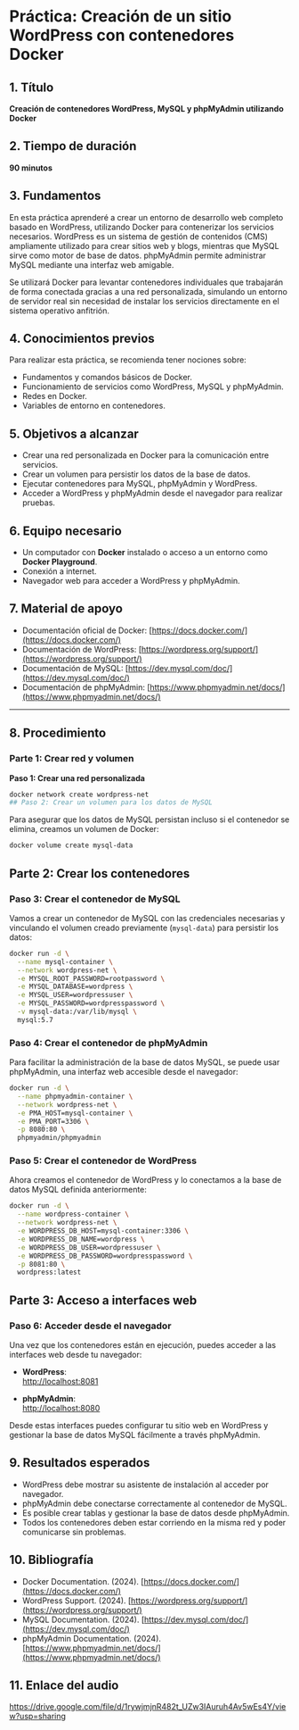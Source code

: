 # Práctica: Creación de un sitio WordPress con contenedores Docker

## 1. Título  
**Creación de contenedores WordPress, MySQL y phpMyAdmin utilizando Docker**

## 2. Tiempo de duración  
**90 minutos**

## 3. Fundamentos  

En esta práctica aprenderé a crear un entorno de desarrollo web completo basado en WordPress, utilizando Docker para contenerizar los servicios necesarios. WordPress es un sistema de gestión de contenidos (CMS) ampliamente utilizado para crear sitios web y blogs, mientras que MySQL sirve como motor de base de datos. phpMyAdmin permite administrar MySQL mediante una interfaz web amigable.

Se utilizará Docker para levantar contenedores individuales que trabajarán de forma conectada gracias a una red personalizada, simulando un entorno de servidor real sin necesidad de instalar los servicios directamente en el sistema operativo anfitrión.

## 4. Conocimientos previos

Para realizar esta práctica, se recomienda tener nociones sobre:

- Fundamentos y comandos básicos de Docker.
- Funcionamiento de servicios como WordPress, MySQL y phpMyAdmin.
- Redes en Docker.
- Variables de entorno en contenedores.

## 5. Objetivos a alcanzar

- Crear una red personalizada en Docker para la comunicación entre servicios.
- Crear un volumen para persistir los datos de la base de datos.
- Ejecutar contenedores para MySQL, phpMyAdmin y WordPress.
- Acceder a WordPress y phpMyAdmin desde el navegador para realizar pruebas.

## 6. Equipo necesario

- Un computador con **Docker** instalado o acceso a un entorno como **Docker Playground**.
- Conexión a internet.
- Navegador web para acceder a WordPress y phpMyAdmin.

## 7. Material de apoyo

- Documentación oficial de Docker: [https://docs.docker.com/](https://docs.docker.com/)
- Documentación de WordPress: [https://wordpress.org/support/](https://wordpress.org/support/)
- Documentación de MySQL: [https://dev.mysql.com/doc/](https://dev.mysql.com/doc/)
- Documentación de phpMyAdmin: [https://www.phpmyadmin.net/docs/](https://www.phpmyadmin.net/docs/)

---

## 8. Procedimiento

### Parte 1: Crear red y volumen

**Paso 1: Crear una red personalizada**

```bash
docker network create wordpress-net
## Paso 2: Crear un volumen para los datos de MySQL
```
Para asegurar que los datos de MySQL persistan incluso si el contenedor se elimina, creamos un volumen de Docker:

```bash
docker volume create mysql-data
```
## Parte 2: Crear los contenedores

### Paso 3: Crear el contenedor de MySQL

Vamos a crear un contenedor de MySQL con las credenciales necesarias y vinculando el volumen creado previamente (`mysql-data`) para persistir los datos:

```bash
docker run -d \
  --name mysql-container \
  --network wordpress-net \
  -e MYSQL_ROOT_PASSWORD=rootpassword \
  -e MYSQL_DATABASE=wordpress \
  -e MYSQL_USER=wordpressuser \
  -e MYSQL_PASSWORD=wordpresspassword \
  -v mysql-data:/var/lib/mysql \
  mysql:5.7
```
### Paso 4: Crear el contenedor de phpMyAdmin

Para facilitar la administración de la base de datos MySQL, se puede usar phpMyAdmin, una interfaz web accesible desde el navegador:

```bash
docker run -d \
  --name phpmyadmin-container \
  --network wordpress-net \
  -e PMA_HOST=mysql-container \
  -e PMA_PORT=3306 \
  -p 8080:80 \
  phpmyadmin/phpmyadmin
```
### Paso 5: Crear el contenedor de WordPress

Ahora creamos el contenedor de WordPress y lo conectamos a la base de datos MySQL definida anteriormente:

```bash
docker run -d \
  --name wordpress-container \
  --network wordpress-net \
  -e WORDPRESS_DB_HOST=mysql-container:3306 \
  -e WORDPRESS_DB_NAME=wordpress \
  -e WORDPRESS_DB_USER=wordpressuser \
  -e WORDPRESS_DB_PASSWORD=wordpresspassword \
  -p 8081:80 \
  wordpress:latest
```

## Parte 3: Acceso a interfaces web

### Paso 6: Acceder desde el navegador

Una vez que los contenedores están en ejecución, puedes acceder a las interfaces web desde tu navegador:

- **WordPress**:  
  [http://localhost:8081](http://localhost:8081)

- **phpMyAdmin**:  
  [http://localhost:8080](http://localhost:8080)

Desde estas interfaces puedes configurar tu sitio web en WordPress y gestionar la base de datos MySQL fácilmente a través phpMyAdmin.

## 9. Resultados esperados

- WordPress debe mostrar su asistente de instalación al acceder por navegador.
- phpMyAdmin debe conectarse correctamente al contenedor de MySQL.
- Es posible crear tablas y gestionar la base de datos desde phpMyAdmin.
- Todos los contenedores deben estar corriendo en la misma red y poder comunicarse sin problemas.

## 10. Bibliografía

- Docker Documentation. (2024). [https://docs.docker.com/](https://docs.docker.com/)
- WordPress Support. (2024). [https://wordpress.org/support/](https://wordpress.org/support/)
- MySQL Documentation. (2024). [https://dev.mysql.com/doc/](https://dev.mysql.com/doc/)
- phpMyAdmin Documentation. (2024). [https://www.phpmyadmin.net/docs/](https://www.phpmyadmin.net/docs/)

## 11. Enlace del audio
https://drive.google.com/file/d/1rywjmjnR482t_UZw3IAuruh4Av5wEs4Y/view?usp=sharing

